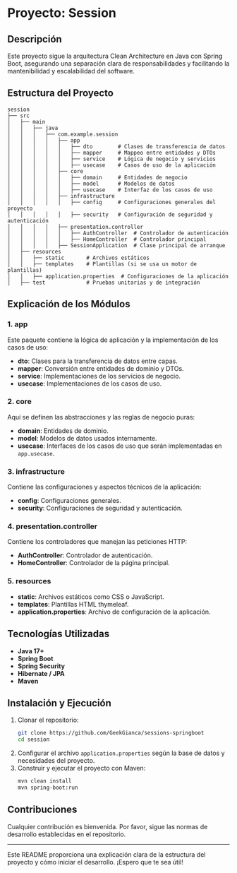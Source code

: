 # Proyecto: Session

## Descripción
Este proyecto sigue la arquitectura Clean Architecture en Java con Spring Boot, asegurando una separación clara de responsabilidades y facilitando la mantenibilidad y escalabilidad del software.

## Estructura del Proyecto

```
session
├── src
│   ├── main
│   │   ├── java
│   │   │   ├── com.example.session
│   │   │   │   ├── app
│   │   │   │   │   ├── dto        # Clases de transferencia de datos
│   │   │   │   │   ├── mapper     # Mappeo entre entidades y DTOs
│   │   │   │   │   ├── service    # Lógica de negocio y servicios
│   │   │   │   │   ├── usecase    # Casos de uso de la aplicación
│   │   │   │   ├── core
│   │   │   │   │   ├── domain     # Entidades de negocio
│   │   │   │   │   ├── model      # Modelos de datos
│   │   │   │   │   ├── usecase    # Interfaz de los casos de uso
│   │   │   │   ├── infrastructure
│   │   │   │   │   ├── config     # Configuraciones generales del proyecto
│   │   │   │   │   ├── security   # Configuración de seguridad y autenticación
│   │   │   │   ├── presentation.controller
│   │   │   │   │   ├── AuthController  # Controlador de autenticación
│   │   │   │   │   ├── HomeController  # Controlador principal
│   │   │   │   ├── SessionApplication  # Clase principal de arranque
│   ├── resources
│   │   ├── static       # Archivos estáticos
│   │   ├── templates    # Plantillas (si se usa un motor de plantillas)
│   │   ├── application.properties  # Configuraciones de la aplicación
│   ├── test             # Pruebas unitarias y de integración
```

## Explicación de los Módulos

### 1. **app**
Este paquete contiene la lógica de aplicación y la implementación de los casos de uso:
- **dto**: Clases para la transferencia de datos entre capas.
- **mapper**: Conversión entre entidades de dominio y DTOs.
- **service**: Implementaciones de los servicios de negocio.
- **usecase**: Implementaciones de los casos de uso.

### 2. **core**
Aquí se definen las abstracciones y las reglas de negocio puras:
- **domain**: Entidades de dominio.
- **model**: Modelos de datos usados internamente.
- **usecase**: Interfaces de los casos de uso que serán implementadas en `app.usecase`.

### 3. **infrastructure**
Contiene las configuraciones y aspectos técnicos de la aplicación:
- **config**: Configuraciones generales.
- **security**: Configuraciones de seguridad y autenticación.

### 4. **presentation.controller**
Contiene los controladores que manejan las peticiones HTTP:
- **AuthController**: Controlador de autenticación.
- **HomeController**: Controlador de la página principal.

### 5. **resources**
- **static**: Archivos estáticos como CSS o JavaScript.
- **templates**: Plantillas HTML thymeleaf.
- **application.properties**: Archivo de configuración de la aplicación.

## Tecnologías Utilizadas
- **Java 17+**
- **Spring Boot**
- **Spring Security**
- **Hibernate / JPA**
- **Maven**

## Instalación y Ejecución
1. Clonar el repositorio:
   ```bash
   git clone https://github.com/GeekGianca/sessions-springboot
   cd session
   ```
2. Configurar el archivo `application.properties` según la base de datos y necesidades del proyecto.
3. Construir y ejecutar el proyecto con Maven:
   ```bash
   mvn clean install
   mvn spring-boot:run
   ```

## Contribuciones
Cualquier contribución es bienvenida. Por favor, sigue las normas de desarrollo establecidas en el repositorio.

---
Este README proporciona una explicación clara de la estructura del proyecto y cómo iniciar el desarrollo. ¡Espero que te sea útil!

